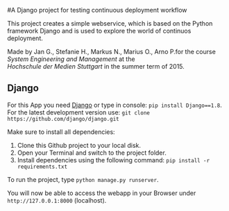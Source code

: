 #A Django project for testing continuous deployment workflow

This project creates a simple webservice, which is based on the Python framework Django and is used to explore the world of continuos deployment.

Made by Jan G., Stefanie H., Markus N., Marius O., Arno P.for the course *System Engineering and Management* at the *\
Hochschule der Medien Stuttgart* in the summer term of 2015.

## Django

For this App you need [Django](https://www.djangoproject.com/download/) or type in console: `pip install Django==1.8`.
For the latest development version use: `git clone https://github.com/django/django.git`

Make sure to install all dependencies:

1. Clone this Github project to your local disk.
2. Open your Terminal and switch to the project folder.
3. Install dependencies using the  following command:
`pip install -r requirements.txt`

To run the project, type `python manage.py runserver`.

You will now be able to access the webapp in your Browser under `http://127.0.0.1:8000` (localhost).
